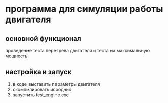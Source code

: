 # программа для симуляции работы двигателя

## основной функционал
проведение теста перегрева двигателя и теста на максимальную мощность

## настройка и запуск
1) в коде выставить параметры двигателя
2) скомпилировать исходник
3) запустить test_engine.exe
